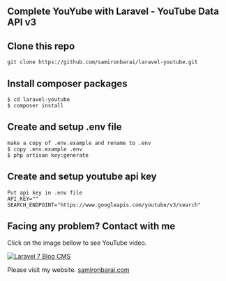 ## Complete YouYube with Laravel - YouTube Data API v3

## Clone this repo
```
git clone https://github.com/samironbarai/laravel-youtube.git
```

## Install composer packages
```
$ cd laravel-youtube
$ composer install
```

## Create and setup .env file
```
make a copy of .env.example and rename to .env
$ copy .env.example .env
$ php artisan key:generate
```

## Create and setup youtube api key
```
Put api key in .env file
API_KEY=""
SEARCH_ENDPOINT="https://www.googleapis.com/youtube/v3/search"
```

## Facing any problem? Contact with me

Click on the image bellow to see YouTube video.

[![Laravel 7 Blog CMS](https://img.youtube.com/vi/wy-sWNXEgg8/0.jpg)](https://www.youtube.com/watch?v=wy-sWNXEgg8) 

Please visit my website.
[samironbarai.com](https://samironbarai.com)